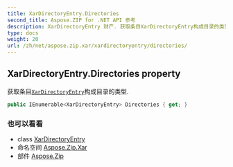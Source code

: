 ```yaml
---
title: XarDirectoryEntry.Directories
second_title: Aspose.ZIP for .NET API 参考
description: XarDirectoryEntry 财产. 获取条目XarDirectoryEntry构成目录的类型.
type: docs
weight: 20
url: /zh/net/aspose.zip.xar/xardirectoryentry/directories/
---
```

## XarDirectoryEntry.Directories property

获取条目[`XarDirectoryEntry`](../)构成目录的类型.

```csharp
public IEnumerable<XarDirectoryEntry> Directories { get; }
```

### 也可以看看

* class [XarDirectoryEntry](../)
* 命名空间 [Aspose.Zip.Xar](../../xardirectoryentry/)
* 部件 [Aspose.Zip](../../../)


